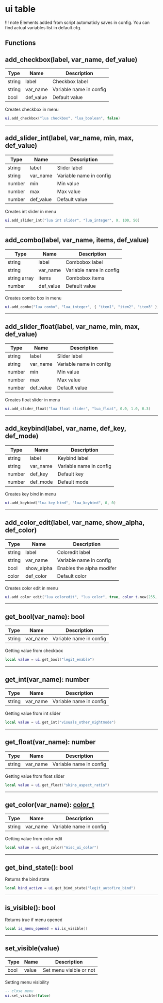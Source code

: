 # ui table

!!! note
    Elements added from script automaticly saves in config.
    You can find actual variables list in default.cfg.

## Functions

## **add_checkbox(label, var_name, def_value)**

Type | Name | Description
------------ | ------------- | ------------
string | label | Checkbox label
string | var_name | Variable name in config
bool | def_value | Default value

Creates checkbox in menu
```lua
ui.add_checkbox("lua checkbox", "lua_boolean", false)
```
---

## **add_slider_int(label, var_name, min, max, def_value)**

Type | Name | Description
------------ | ------------- | ------------
string | label | Slider label
string | var_name | Variable name in config
number | min | Min value
number | max | Max value
number | def_value | Default value

Creates int slider in menu
```lua
ui.add_slider_int("lua int slider", "lua_integer", 0, 100, 50)
```
---

## **add_combo(label, var_name, items, def_value)**

Type | Name | Description
------------ | ------------- | ------------
string | label | Combobox label
string | var_name | Variable name in config
string array | items | Combobox items
number | def_value | Default value

Creates combo box in menu
```lua
ui.add_combo("lua combo", "lua_integer", { "item1", "item2", "item3" }, 0)
```
---

## **add_slider_float(label, var_name, min, max, def_value)**

Type | Name | Description
------------ | ------------- | ------------
string | label | Slider label
string | var_name | Variable name in config
number | min | Min value
number | max | Max value
number | def_value | Default value

Creates float slider in menu
```lua
ui.add_slider_float("lua float slider", "lua_float", 0.0, 1.0, 0.3)
```
---

## **add_keybind(label, var_name, def_key, def_mode)**

Type | Name | Description
------------ | ------------- | ------------
string | label | Keybind label
string | var_name | Variable name in config
number | def_key | Default key
number | def_mode | Default mode

Creates key bind in menu
```lua
ui.add_keybind("lua key bind", "lua_keybind", 0, 0)
```
---

## **add_color_edit(label, var_name, show_alpha, def_color)**

Type | Name | Description
------------ | ------------- | ------------
string | label | Coloredit label
string | var_name | Variable name in config
bool | show_alpha | Enables the alpha modifer
color | def_color | Default color

Creates color edit in menu
```lua
ui.add_color_edit("lua coloredit", "lua_color", true, color_t.new(255, 255, 255, 255))
```
---

## **get_bool(var_name)**: bool

Type | Name | Description
------------ | ------------- | ------------
string | var_name | Variable name in config

Getting value from checkbox
```lua
local value = ui.get_bool("legit_enable")
```
---

## **get_int(var_name)**: number

Type | Name | Description
------------ | ------------- | ------------
string | var_name | Variable name in config

Getting value from int slider
```lua
local value = ui.get_int("visuals_other_nightmode")
```
---

## **get_float(var_name)**: number

Type | Name | Description
------------ | ------------- | ------------
string | var_name | Variable name in config

Getting value from float slider
```lua
local value = ui.get_float("skins_aspect_ratio")
```
---

## **get_color(var_name)**: [color_t](../types/color_t)

Type | Name | Description
------------ | ------------- | ------------
string | var_name | Variable name in config

Getting value from color edit
```lua
local value = ui.get_color("misc_ui_color")
```
---

## **get_bind_state()**: bool

Returns the bind state
```lua
local bind_active = ui.get_bind_state("legit_autofire_bind")
```
---

## **is_visible()**: bool

Returns true if menu opened
```lua
local is_menu_opened = ui.is_visible()
```
---

## **set_visible(value)**

Type | Name | Description
------------ | ------------- | ------------
bool | value | Set menu visible or not 

Setting menu visibility
```lua
-- close menu
ui.set_visible(false)
```